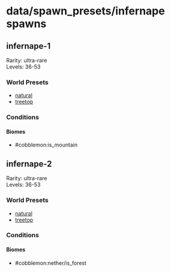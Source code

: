 # data/spawn_presets/infernape spawns  
  
## infernape-1  
Rarity: ultra-rare  
Levels: 36-53  
  
### World Presets  
* [natural](/data/world_presets/natural.md)  
* [treetop](/data/world_presets/treetop.md)  
  
### Conditions  
  
#### Biomes  
  * #cobblemon:is_mountain
  
  
## infernape-2  
Rarity: ultra-rare  
Levels: 36-53  
  
### World Presets  
* [natural](/data/world_presets/natural.md)  
* [treetop](/data/world_presets/treetop.md)  
  
### Conditions  
  
#### Biomes  
  * #cobblemon:nether/is_forest
  

